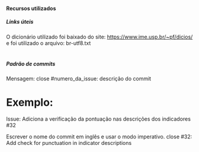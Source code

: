 #### Recursos utilizados

##### Links úteis
O  dicionário utilizado foi baixado do site: https://www.ime.usp.br/~pf/dicios/ e foi utilizado o arquivo: br-utf8.txt

#
##### Padrão de commits
Mensagem: 
close #numero_da_issue: descrição do commit

# Exemplo:
Issue: Adiciona a verificação da pontuação nas descrições dos indicadores #32

Escrever o nome do commit em inglês e usar o modo imperativo.
close #32: Add check for punctuation in indicator descriptions

